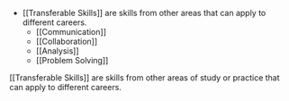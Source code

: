 - [[Transferable Skills]] are skills from other areas that can apply to different careers.
	- [[Communication]]
	- [[Collaboration]]
	- [[Analysis]]
	- [[Problem Solving]]

[[Transferable Skills]] are skills from other areas of study or practice that can apply to different careers. 



